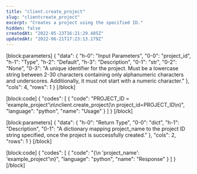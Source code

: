 ```yaml
---
title: "client.create_project"
slug: "clientcreate_project"
excerpt: "Creates a project using the specified ID."
hidden: false
createdAt: "2022-05-23T16:21:29.485Z"
updatedAt: "2022-06-21T17:23:13.179Z"
---
```

[block:parameters]
{
  "data": {
    "h-0": "Input Parameters",
    "0-0": "project_id",
    "h-1": "Type",
    "h-2": "Default",
    "h-3": "Description",
    "0-1": "str",
    "0-2": "None",
    "0-3": "A unique identifier for the project. Must be a lowercase string between 2-30 characters containing only alphanumeric characters and underscores. Additionally, it must not start with a numeric character."
  },
  "cols": 4,
  "rows": 1
}
[/block]

[block:code]
{
  "codes": [
    {
      "code": "PROJECT_ID = 'example_project'\n\nclient.create_project(\n    project_id=PROJECT_ID\n)",
      "language": "python",
      "name": "Usage"
    }
  ]
}
[/block]

[block:parameters]
{
  "data": {
    "h-0": "Return Type",
    "0-0": "dict",
    "h-1": "Description",
    "0-1": "A dictionary mapping project_name to the project ID string specified, once the project is successfully created."
  },
  "cols": 2,
  "rows": 1
}
[/block]

[block:code]
{
  "codes": [
    {
      "code": "{\n    'project_name': 'example_project'\n}",
      "language": "python",
      "name": "Response"
    }
  ]
}
[/block]